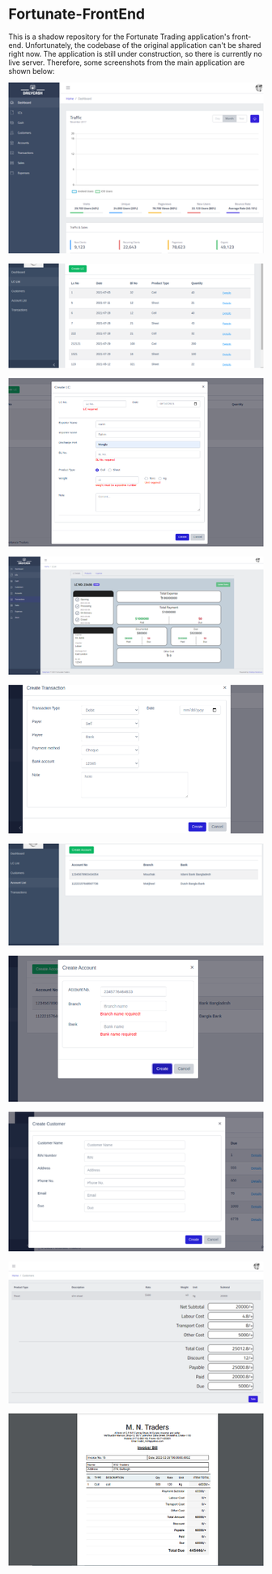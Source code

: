 # Fortunate-FrontEnd
This is a shadow repository for the Fortunate Trading application's front-end. Unfortunately, the codebase of the original application can't be shared right now. The application is still under construction, so there is currently no live server. Therefore, some screenshots from the main application are shown below:

![Alt text](/Proj.PNG?raw=true "Dashboard") <br /> <br />
![Alt text](/LCList.png?raw=true "LC List") <br /> <br />
![Alt text](/LCModal.png?raw=true "Create LC Modal") <br /> <br />
![Alt text](/LCDetails.PNG?raw=true "LC Details") <br /> <br />
![Alt text](/CreateTransactionModal.png?raw=true "Create Transaction Modal") <br /> <br />
![Alt text](/AccountList.png?raw=true "Account List") <br /> <br />
![Alt text](/CreateAccountModal.png?raw=true "Create Account Modal") <br /> <br />
![Alt text](/CreateCustomerModal.png?raw=true "Create Customer Modal") <br /> <br />
![Alt text](/PreviewPdf.PNG?raw=true "Preview PDF") <br /> <br />
![Alt text](/SalePdf.PNG?raw=true "Sale PDF")
